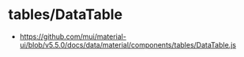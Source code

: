 # tables/DataTable
- https://github.com/mui/material-ui/blob/v5.5.0/docs/data/material/components/tables/DataTable.js
